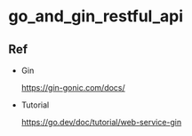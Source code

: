 # go_and_gin_restful_api

## Ref

- Gin

  https://gin-gonic.com/docs/

- Tutorial

  https://go.dev/doc/tutorial/web-service-gin
